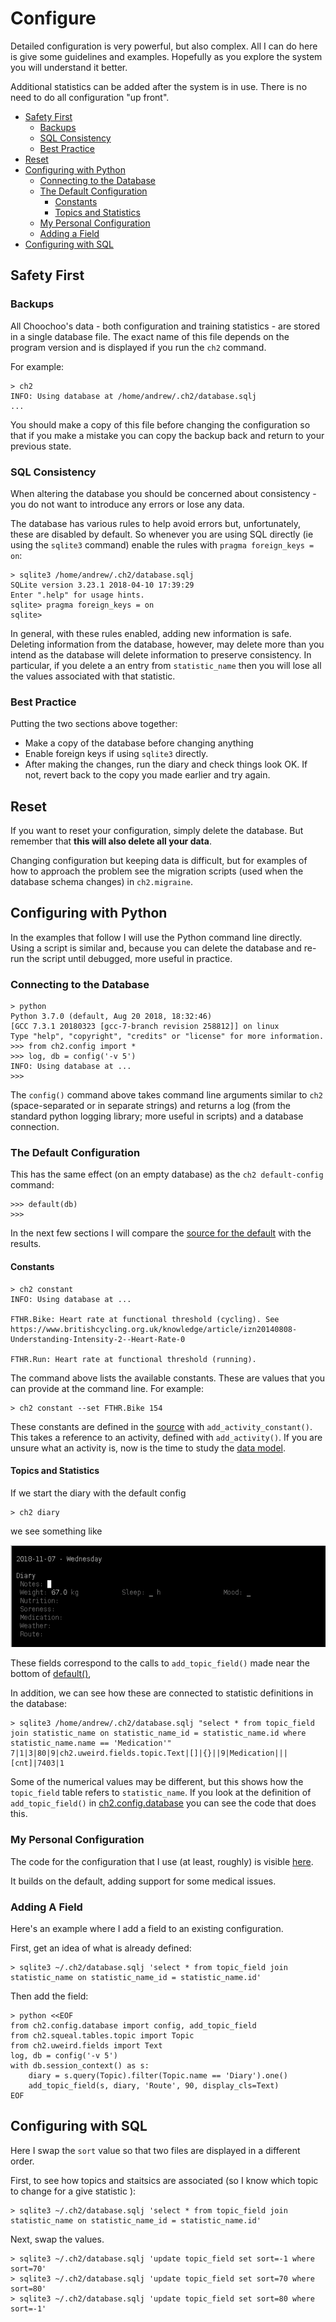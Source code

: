 
# Configure

Detailed configuration is very powerful, but also complex.  All I can
do here is give some guidelines and examples.  Hopefully as you
explore the system you will understand it better.

Additional statistics can be added after the system is in use.  There
is no need to do all configuration "up front".

  * [Safety First](#safety-first)
    * [Backups](#backups)
    * [SQL Consistency](#sql-consistency)
    * [Best Practice](#best-practice)
  * [Reset](#reset)
  * [Configuring with Python](#configuring-with-python)
    * [Connecting to the Database](#connecting-to-the-database)
    * [The Default Configuration](#the-default-configuration)
      * [Constants](#constants)
      * [Topics and Statistics](#topics-and-statistics)
    * [My Personal Configuration](#my-personal-configuration)
    * [Adding a Field](#adding-a-field)
  * [Configuring with SQL](#configuring-with-sql)

## Safety First

### Backups

All Choochoo's data - both configuration and training statistics - are
stored in a single database file.  The exact name of this file depends
on the program version and is displayed if you run the `ch2` command.

For example:

    > ch2
    INFO: Using database at /home/andrew/.ch2/database.sqlj
    ...

You should make a copy of this file before changing the configuration
so that if you make a mistake you can copy the backup back and return
to your previous state.

### SQL Consistency

When altering the database you should be concerned about consistency -
you do not want to introduce any errors or lose any data.

The database has various rules to help avoid errors but,
unfortunately, these are disabled by default.  So whenever you are
using SQL directly (ie using the `sqlite3` command) enable the rules
with `pragma foreign_keys = on`:

    > sqlite3 /home/andrew/.ch2/database.sqlj
    SQLite version 3.23.1 2018-04-10 17:39:29
    Enter ".help" for usage hints.
    sqlite> pragma foreign_keys = on
    sqlite>

In general, with these rules enabled, adding new information is safe.
Deleting information from the database, however, may delete more than
you intend as the database will delete information to preserve
consistency.  In particular, if you delete a an entry from
`statistic_name` then you will lose all the values associated with
that statistic.

### Best Practice

Putting the two sections above together:
* Make a copy of the database before changing anything
* Enable foreign keys if using `sqlite3` directly.
* After making the changes, run the diary and check things look OK.  If
  not, revert back to the copy you made earlier and try again.

## Reset

If you want to reset your configuration, simply delete the database.
But remember that **this will also delete all your data**.

Changing configuration but keeping data is difficult, but for examples
of how to approach the problem see the migration scripts (used when
the database schema changes) in `ch2.migraine`.

## Configuring with Python

In the examples that follow I will use the Python command line
directly.  Using a script is similar and, because you can delete the
database and re-run the script until debugged, more useful in
practice.

### Connecting to the Database

    > python                               
    Python 3.7.0 (default, Aug 20 2018, 18:32:46)
    [GCC 7.3.1 20180323 [gcc-7-branch revision 258812]] on linux
    Type "help", "copyright", "credits" or "license" for more information.
    >>> from ch2.config import *
    >>> log, db = config('-v 5')
    INFO: Using database at ...
    >>>

The `config()` command above takes command line arguments similar to
`ch2` (space-separated or in separate strings) and returns a log (from
the standard python logging library; more useful in scripts) and a
database connection.

### The Default Configuration

This has the same effect (on an empty database) as the `ch2
default-config` command:

    >>> default(db)
    >>>

In the next few sections I will compare the [source for the
default](https://github.com/andrewcooke/choochoo/blob/master/ch2/config/default.py)
with the results.

#### Constants

    > ch2 constant
    INFO: Using database at ...

    FTHR.Bike: Heart rate at functional threshold (cycling). See https://www.britishcycling.org.uk/knowledge/article/izn20140808-Understanding-Intensity-2--Heart-Rate-0

    FTHR.Run: Heart rate at functional threshold (running).

The command above lists the available constants.  These are values
that you can provide at the command line.  For example:

    > ch2 constant --set FTHR.Bike 154

These constants are defined in the
[source](https://github.com/andrewcooke/choochoo/blob/master/ch2/config/default.py)
with `add_activity_constant()`.  This takes a reference to an
activity, defined with `add_activity()`.  If you are unsure what an
activity is, now is the time to study the [data model](data-model).

#### Topics and Statistics

If we start the diary with the default config

    > ch2 diary

we see something like

![](diary-config-example.png)

These fields correspond to the calls to `add_topic_field()` made near
the bottom of
[default()](https://github.com/andrewcooke/choochoo/blob/master/ch2/config/default.py),

In addition, we can see how these are connected to statistic
definitions in the database:

    > sqlite3 /home/andrew/.ch2/database.sqlj "select * from topic_field join statistic_name on statistic_name_id = statistic_name.id where statistic_name.name == 'Medication'"
    7|1|3|80|9|ch2.uweird.fields.topic.Text|[]|{}||9|Medication|||[cnt]|7403|1

Some of the numerical values may be different, but this shows how the
`topic_field` table refers to `statistic_name`.  If you look at the
definition of `add_topic_field()` in
[ch2.config.database](https://github.com/andrewcooke/choochoo/blob/master/ch2/config/database.py)
you can see the code that does this.

### My Personal Configuration

The code for the configuration that I use (at least, roughly) is
visible
[here](https://github.com/andrewcooke/choochoo/blob/master/ch2/config/personal.py).

It builds on the default, adding support for some medical issues.

### Adding A Field

Here's an example where I add a field to an existing configuration.

First, get an idea of what is already defined:

    > sqlite3 ~/.ch2/database.sqlj 'select * from topic_field join statistic_name on statistic_name_id = statistic_name.id'

Then add the field:

    > python <<EOF
    from ch2.config.database import config, add_topic_field
    from ch2.squeal.tables.topic import Topic
    from ch2.uweird.fields import Text
    log, db = config('-v 5')
    with db.session_context() as s:
        diary = s.query(Topic).filter(Topic.name == 'Diary').one()
        add_topic_field(s, diary, 'Route', 90, display_cls=Text)
    EOF

## Configuring with SQL

Here I swap the `sort` value so that two files are displayed in a
different order.

First, to see how topics and staitsics are associated (so I know which
topic to change for a give statistic ):

    > sqlite3 ~/.ch2/database.sqlj 'select * from topic_field join statistic_name on statistic_name_id = statistic_name.id'

Next, swap the values.

    > sqlite3 ~/.ch2/database.sqlj 'update topic_field set sort=-1 where sort=70'
    > sqlite3 ~/.ch2/database.sqlj 'update topic_field set sort=70 where sort=80'
    > sqlite3 ~/.ch2/database.sqlj 'update topic_field set sort=80 where sort=-1'

